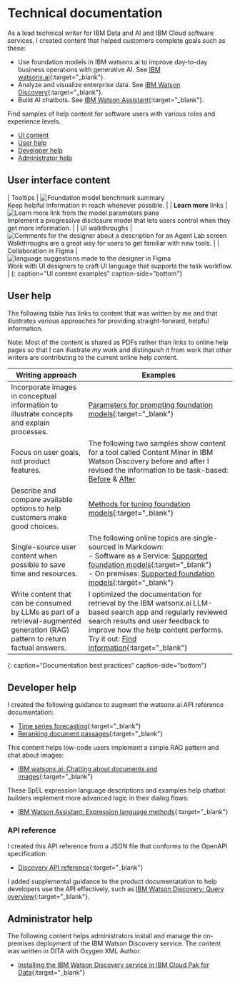 # Technical documentation

As a lead technical writer for IBM Data and AI and IBM Cloud software services, I created content that helped customers complete goals such as these:

- Use foundation models in IBM watsonx.ai to improve day-to-day business operations with generative AI. See [IBM watsonx.ai](https://www.ibm.com/docs/SSYOK8/wsj/analyze-data/fm-overview.html){:target="_blank"}.
- Analyze and visualize enterprise data. See [IBM Watson Discovery](https://cloud.ibm.com/docs/discovery-data?topic=discovery-data-about){:target="_blank"}.
- Build AI chatbots. See [IBM Watson Assistant](https://cloud.ibm.com/docs/watson-assistant?topic=watson-assistant-about){:target="_blank"}.

Find samples of help content for software users with various roles and experience levels.

- [UI content](user-interface-content)
- [User help](#user-help)
- [Developer help](#developer-help)
- [Administrator help](#administrator-help)

## User interface content

| Tooltips | ![Foundation model benchmark summary](https://michelle-miller.github.io/samples/ui-help-metrics-def.png)<br/>Keep helpful information in reach whenever possible. |
| **Learn more** links | ![Learn more link from the model parameters pane](https://michelle-miller.github.io/samples/progressive-disclosure-model-params.png)<br/>Implement a progressive disclosure model that lets users control when they get more information. |
| UI walkthroughs | ![Comments for the designer about a description for an Agent Lab screen](https://michelle-miller.github.io/samples/agent-lab-add-tools.png) <br/>Walkthroughs are a great way for users to get familiar with new tools. |
| Collaboration in Figma | ![language suggestions made to the designer in Figma](https://michelle-miller.github.io/samples/agent-lab-desc.png)<br/>Work with UI designers to craft UI language that supports the task workflow. |
{: caption="UI content examples" caption-side="bottom"}

## User help

The following table has links to content that was written by me and that illustrates various approaches for providing straight-forward, helpful information.

Note: Most of the content is shared as PDFs rather than links to online help pages so that I can illustrate *my* work and distinguish it from work that other writers are contributing to the current online help content.

| Writing approach | Examples |
|------------------|----------|
| Incorporate images in conceptual information to illustrate concepts and explain processes. | [Parameters for prompting foundation models](https://michelle-miller.github.io/samples/wx-llm-parameters-sample.pdf){:target="_blank"} |
| Focus on user goals, not product features. | The following two samples show content for a tool called Content Miner in IBM Watson Discovery before and after I revised the information to be task-based:<br/> [Before](https://michelle-miller.github.io/samples/contentmine-before.pdf) & [After](https://michelle-miller.github.io/samples/contentmine-after.pdf) |
| Describe and compare available options to help customers make good choices. | [Methods for tuning foundation models](https://michelle-miller.github.io/samples/wx-tuning.pdf){:target="_blank"} |
| Single-source user content when possible to save time and resources. | The following online topics are single-sourced in Markdown:<br/> - Software as a Service: [Supported foundation models](https://www.ibm.com/docs/SSYOK8/wsj/analyze-data/fm-models.html){:target="_blank"}<br/> - On premises: [Supported foundation models](https://www.ibm.com/docs/SSLSRPV_latest/wsj/analyze-data/fm-models.html){:target="_blank"} |
| Write content that can be consumed by LLMs as part of a retrieval-augmented generation (RAG) pattern to return factual answers. | I optimized the documentation for retrieval by the IBM watsonx.ai LLM-based search app and regularly reviewed search results and user feedback to improve how the help content performs.<br/>Try it out: [Find information](https://dataplatform.cloud.ibm.com/docs/content/wsj/getting-started/welcome-main.html?context=wx){:target="_blank"} |
{: caption="Documentation best practices" caption-side="bottom"}

## Developer help

I created the following guidance to augment the watsonx.ai API reference documentation:

- [Time series forecasting](https://michelle-miller.github.io/samples/wx-time-series-api-sample.pdf){:target="_blank"}
- [Reranking document passages](https://michelle-miller.github.io/samples/wx-rerank-api-sample.pdf){:target="_blank"}

This content helps low-code users implement a simple RAG pattern and chat about images:

- [IBM watsonx.ai: Chatting about documents and images](https://michelle-miller.github.io/samples/wx-chatting-sample.pdf){:target="_blank"}

These SpEL expression language descriptions and examples help chatbot builders implement more advanced logic in their dialog flows:

- [IBM Watson Assistant: Expression language methods](https://michelle-miller.github.io/samples/assistant-spel-sample.pdf){:target="_blank"}

### API reference

I created this API reference from a JSON file that conforms to the OpenAPI specification:

- [Discovery API reference](https://cloud.ibm.com/apidocs/discovery-data){:target="_blank"}

I added supplemental guidance to the product documentatation to help developers use the API effectively, such as [IBM Watson Discovery: Query overview](https://michelle-miller.github.io/samples/discovery-data-query-api-sample.pdf){:target="_blank"}.

## Administrator help

The following content helps administrators install and manage the on-premises deployment of the IBM Watson Discovery service. The content was written in DITA with Oxygen XML Author.

- [Installing the IBM Watson Discovery service in IBM Cloud Pak for Data](https://michelle-miller.github.io/samples/CP-Data-4.7.x-Admin-Disco.pdf){:target="_blank"}
